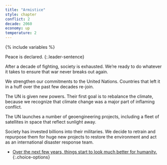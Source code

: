 ```yaml
---
title: "Armistice"
style: chapter
conflict: 2
decade: 2060
economy: up
temperature: 2
---
```


{% include variables %}

Peace is declared.
{:.leader-sentence}

After a decade of fighting, society is exhausted. We’re ready to do whatever it takes to ensure that war never breaks out again.

We strengthen our commitments to the United Nations. Countries that left it in a huff over the past few decades re-join.

The UN is given new powers. Their first goal is to rebalance the climate, because we recognize that climate change was a major part of inflaming conflict.

The UN launches a number of geoengineering projects, including a fleet of satellites in space that reflect sunlight away.

Society has invested billions into their militaries. We decide to retrain and repurpose them for huge new projects to restore the environment and act as an international disaster response team.

- [Over the next few years, things start to look much better for humanity.](part-page_2070-designer-planet.html)
{:.choice-options}
